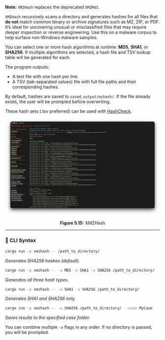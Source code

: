 **Note:** `XMZHash` replaces the deprecated `XMZMd5`.

`XMZHash` recursively scans a directory and generates hashes for all files that **do not** match common binary or archive signatures such as MZ, ZIP, or PDF. It’s ideal for uncovering unusual or misclassified files that may require deeper inspection or reverse engineering. Use this on a malware corpus to help surface non-Windows malware samples.

You can select one or more hash algorithms at runtime: **MD5**, **SHA1**, or **SHA256**. If multiple algorithms are selected, a hash file and TSV lookup table will be generated for each.

The program outputs:
- A text file with one hash per line.
- A TSV (tab-separated values) file with full file paths and their corresponding hashes.

By default, hashes are saved to `saved_output/mzhash/`. If the file already exists, the user will be prompted before overwriting.

These hash sets (.tsv preferred) can be used with [HashCheck](hashcheck.md).

![XMZHash](../images/xmzhash.png)

<p align="center"><strong>Figure 5.15:</strong> XMZHash</p>

---

### 🔧 CLI Syntax

```bash
cargo run -p xmzhash -- /path_to_directory/
```
*Generates SHA256 hashes (default).*

```bash
cargo run -p xmzhash -- -a MD5 -a SHA1 -a SHA256 /path_to_directory/
```
*Generates all three hash types.*

```bash
cargo run -p xmzhash -- -a SHA1 -a SHA256 /path_to_directory/
```
*Generates SHA1 and SHA256 only.*

```bash
cargo run -p xmzhash -- -a SHA256 /path_to_directory/ --case MyCase
```
*Saves results to the specified case folder.*

You can combine multiple `-a` flags in any order. If no directory is passed, you will be prompted.